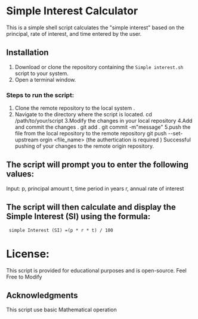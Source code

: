 # Simple Interest Calculator
This is a simple shell script calculates the "simple interest" based on the principal, rate of interest, and time entered by the user.

## Installation

1. Download or clone the repository containing the `Simple interest.sh` script to your system.
2. Open a terminal window.

### Steps to run the script:
1. Clone the remote repository to the local system .
2. Navigate to the directory where the script is located.
    cd /path/to/your/script
3.Modify the changes in your local repository
4.Add and commit the changes .
    git add .
    git commit -m"message"
5.push the file from the local repository to the remote repository
    git push  --set-upstream orgin <file_name>
    (the authertication is required )
 Successful pushing of your changes to the remote origin repository.
## The script will prompt you to enter the following values:
   Input:
   p, principal amount
   t, time period in years
   r, annual rate of interest
## The script will then calculate and display the Simple Interest (SI) using the formula:
     simple Interest (SI) =(p * r * t) / 100
# License:
  This script is provided for educational purposes and is open-source. Feel Free to Modify 
## Acknowledgments
 This script use basic Mathematical operation 


